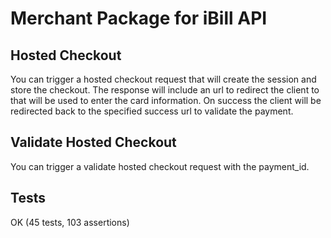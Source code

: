 # Merchant Package for iBill API

## Hosted Checkout
You can trigger a hosted checkout request that will create the session and store the checkout.
The response will include an url to redirect the client to that will be used to enter the card information.
On success the client will be redirected back to the specified success url to validate the payment.

## Validate Hosted Checkout
You can trigger a validate hosted checkout request with the payment_id.

## Tests
OK (45 tests, 103 assertions)
